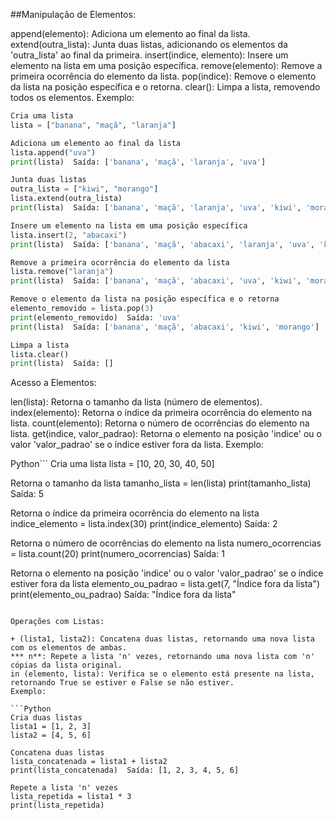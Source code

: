 ##Manipulação de Elementos:

append(elemento): Adiciona um elemento ao final da lista.
extend(outra_lista): Junta duas listas, adicionando os elementos da 'outra_lista' ao final da primeira.
insert(indice, elemento): Insere um elemento na lista em uma posição específica.
remove(elemento): Remove a primeira ocorrência do elemento da lista.
pop(indice): Remove o elemento da lista na posição específica e o retorna.
clear(): Limpa a lista, removendo todos os elementos.
Exemplo:

```Python
Cria uma lista
lista = ["banana", "maçã", "laranja"]

Adiciona um elemento ao final da lista
lista.append("uva")
print(lista)  Saída: ['banana', 'maçã', 'laranja', 'uva']

Junta duas listas
outra_lista = ["kiwi", "morango"]
lista.extend(outra_lista)
print(lista)  Saída: ['banana', 'maçã', 'laranja', 'uva', 'kiwi', 'morango']

Insere um elemento na lista em uma posição específica
lista.insert(2, "abacaxi")
print(lista)  Saída: ['banana', 'maçã', 'abacaxi', 'laranja', 'uva', 'kiwi', 'morango']

Remove a primeira ocorrência do elemento da lista
lista.remove("laranja")
print(lista)  Saída: ['banana', 'maçã', 'abacaxi', 'uva', 'kiwi', 'morango']

Remove o elemento da lista na posição específica e o retorna
elemento_removido = lista.pop(3)
print(elemento_removido)  Saída: 'uva'
print(lista)  Saída: ['banana', 'maçã', 'abacaxi', 'kiwi', 'morango']

Limpa a lista
lista.clear()
print(lista)  Saída: []
```

Acesso a Elementos:

len(lista): Retorna o tamanho da lista (número de elementos).
index(elemento): Retorna o índice da primeira ocorrência do elemento na lista.
count(elemento): Retorna o número de ocorrências do elemento na lista.
get(indice, valor_padrao): Retorna o elemento na posição 'indice' ou o valor 'valor_padrao' se o índice estiver fora da lista.
Exemplo:

Python```
Cria uma lista
lista = [10, 20, 30, 40, 50]

Retorna o tamanho da lista
tamanho_lista = len(lista)
print(tamanho_lista)  Saída: 5

Retorna o índice da primeira ocorrência do elemento na lista
indice_elemento = lista.index(30)
print(indice_elemento)  Saída: 2

Retorna o número de ocorrências do elemento na lista
numero_ocorrencias = lista.count(20)
print(numero_ocorrencias)  Saída: 1

Retorna o elemento na posição 'indice' ou o valor 'valor_padrao' se o índice estiver fora da lista
elemento_ou_padrao = lista.get(7, "Índice fora da lista")
print(elemento_ou_padrao)  Saída: "Índice fora da lista"
```

Operações com Listas:

+ (lista1, lista2): Concatena duas listas, retornando uma nova lista com os elementos de ambas.
*** n**: Repete a lista 'n' vezes, retornando uma nova lista com 'n' cópias da lista original.
in (elemento, lista): Verifica se o elemento está presente na lista, retornando True se estiver e False se não estiver.
Exemplo:

```Python
Cria duas listas
lista1 = [1, 2, 3]
lista2 = [4, 5, 6]

Concatena duas listas
lista_concatenada = lista1 + lista2
print(lista_concatenada)  Saída: [1, 2, 3, 4, 5, 6]

Repete a lista 'n' vezes
lista_repetida = lista1 * 3
print(lista_repetida)  
```
